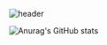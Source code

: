 ![header](https://capsule-render.vercel.app/api?type=rounded&color=timeGradient&text=Welcome%20to%20ddud2nn's%20GitHub%20👋&animation=twinkling&fontSize=40&fontAlignY=50&fontAlign=50&height=180)

<!--
**ddud2nn/ddud2nn** is a ✨ _special_ ✨ repository because its `README.md` (this file) appears on your GitHub profile.

Here are some ideas to get you started:

- 🔭 I’m currently working on ...
- 🌱 I’m currently learning ...
- 👯 I’m looking to collaborate on ...
- 🤔 I’m looking for help with ...
- 💬 Ask me about ...
- 📫 How to reach me: ...
- 😄 Pronouns: ...
- ⚡ Fun fact: ...
-->

![Anurag's GitHub stats](https://github-readme-stats.vercel.app/api?username=ddud2nn&show_icons=true&theme=radical)
